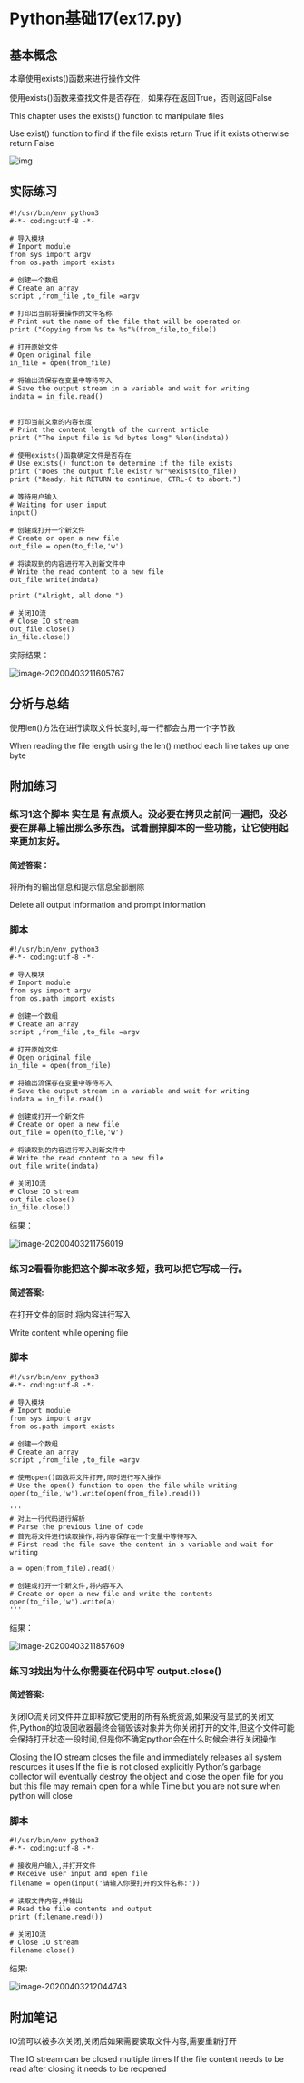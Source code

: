 # Python基础17(ex17.py)

## 基本概念

本章使用exists()函数来进行操作文件

使用exists()函数来查找文件是否存在，如果存在返回True，否则返回False

This chapter uses the exists() function to manipulate files 

Use exist() function to find if the file exists return True if it exists otherwise return False

![img](assets/lu34114tu_tmp_8fee4c4c4302e0ab.png) 

## 实际练习

```
#!/usr/bin/env python3
#-*- coding:utf-8 -*-

# 导入模块
# Import module
from sys import argv
from os.path import exists

# 创建一个数组
# Create an array
script ,from_file ,to_file =argv

# 打印出当前将要操作的文件名称
# Print out the name of the file that will be operated on 
print ("Copying from %s to %s"%(from_file,to_file))

# 打开原始文件
# Open original file
in_file = open(from_file)

# 将输出流保存在变量中等待写入
# Save the output stream in a variable and wait for writing
indata = in_file.read()


# 打印当前文章的内容长度
# Print the content length of the current article
print ("The input file is %d bytes long" %len(indata))

# 使用exists()函数确定文件是否存在
# Use exists() function to determine if the file exists
print ("Does the output file exist? %r"%exists(to_file))
print ("Ready, hit RETURN to continue, CTRL-C to abort.")

# 等待用户输入
# Waiting for user input
input()

# 创建或打开一个新文件
# Create or open a new file 
out_file = open(to_file,'w')

# 将读取到的内容进行写入到新文件中
# Write the read content to a new file
out_file.write(indata)

print ("Alright, all done.")

# 关闭IO流
# Close IO stream
out_file.close()
in_file.close()
```

实际结果：

![image-20200403211605767](assets/image-20200403211605767.png)

## 分析与总结

使用len()方法在进行读取文件长度时,每一行都会占用一个字节数

When reading the file length using the len() method each line takes up one byte

## 附加练习

### 练习1这个脚本 实在是 有点烦人。没必要在拷贝之前问一遍把，没必要在屏幕上输出那么多东西。试着删掉脚本的一些功能，让它使用起来更加友好。

#### 简述答案：

将所有的输出信息和提示信息全部删除

Delete all output information and prompt information

### 脚本

```
#!/usr/bin/env python3
#-*- coding:utf-8 -*-

# 导入模块
# Import module
from sys import argv
from os.path import exists

# 创建一个数组
# Create an array
script ,from_file ,to_file =argv

# 打开原始文件
# Open original file
in_file = open(from_file)

# 将输出流保存在变量中等待写入
# Save the output stream in a variable and wait for writing
indata = in_file.read()

# 创建或打开一个新文件
# Create or open a new file 
out_file = open(to_file,'w')

# 将读取到的内容进行写入到新文件中
# Write the read content to a new file
out_file.write(indata)

# 关闭IO流
# Close IO stream
out_file.close()
in_file.close()
```

结果：

![image-20200403211756019](assets/image-20200403211756019.png)



### 练习2看看你能把这个脚本改多短，我可以把它写成一行。

#### 简述答案:

在打开文件的同时,将内容进行写入

Write content while opening file

### 脚本

```
#!/usr/bin/env python3
#-*- coding:utf-8 -*-

# 导入模块
# Import module
from sys import argv
from os.path import exists

# 创建一个数组
# Create an array
script ,from_file ,to_file =argv

# 使用open()函数将文件打开,同时进行写入操作
# Use the open() function to open the file while writing
open(to_file,'w').write(open(from_file).read())

'''
# 对上一行代码进行解析
# Parse the previous line of code
# 首先将文件进行读取操作,将内容保存在一个变量中等待写入
# First read the file save the content in a variable and wait for writing

a = open(from_file).read()

# 创建或打开一个新文件,将内容写入
# Create or open a new file and write the contents
open(to_file,'w').write(a)
'''
```

结果：

![image-20200403211857609](assets/image-20200403211857609.png)

### 练习3找出为什么你需要在代码中写 output.close()

#### 简述答案:

关闭IO流关闭文件并立即释放它使用的所有系统资源,如果没有显式的关闭文件,Python的垃圾回收器最终会销毁该对象并为你关闭打开的文件,但这个文件可能会保持打开状态一段时间,但是你不确定python会在什么时候会进行关闭操作

Closing the IO stream closes the file and immediately releases all system resources it uses If the file is not closed explicitly Python’s garbage collector will eventually destroy the object and close the open file for you but this file may remain open for a while Time,but you are not sure when python will close

### 脚本

```
#!/usr/bin/env python3
#-*- coding:utf-8 -*-

# 接收用户输入,并打开文件
# Receive user input and open file
filename = open(input('请输入你要打开的文件名称:'))

# 读取文件内容,并输出
# Read the file contents and output
print (filename.read())

# 关闭IO流
# Close IO stream
filename.close()
```

结果:

![image-20200403212044743](assets/image-20200403212044743.png)



## 附加笔记

IO流可以被多次关闭,关闭后如果需要读取文件内容,需要重新打开

The IO stream can be closed multiple times If the file content needs to be read after closing it needs to be reopened